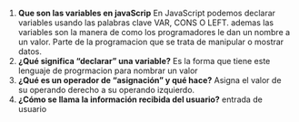 1. **Que son las variables en javaScrip**
En JavaScript podemos declarar variables usando las palabras clave VAR, CONS O LEFT. ademas las variables son la manera de como los programadores le dan un nombre  a un valor.
Parte de la programacion que se trata de manipular o mostrar datos.
2. **¿Qué significa “declarar” una variable?**
Es la forma que tiene este lenguaje de progrmacion para nombrar un valor
3. **¿Qué es un operador de “asignación” y qué hace?**
Asigna el valor de su operando derecho a su operando izquierdo.
4. **¿Cómo se llama la información recibida del usuario?**
entrada de usuario